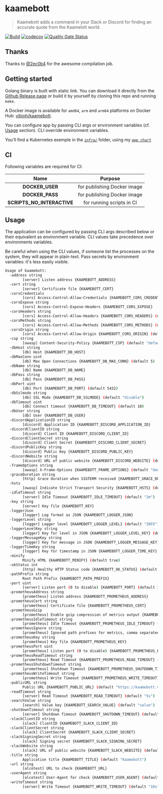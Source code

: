 # kaamebott

> Kaamebott adds a command in your Slack or Discord for finding an accurate quote from the Kaamelott world.

[![Build](https://github.com/ViBiOh/kaamebott/workflows/Build/badge.svg)](https://github.com/ViBiOh/kaamebott/actions)
[![codecov](https://codecov.io/gh/ViBiOh/kaamebott/branch/main/graph/badge.svg)](https://codecov.io/gh/ViBiOh/kaamebott)
[![Quality Gate Status](https://sonarcloud.io/api/project_badges/measure?project=ViBiOh_kaamebott&metric=alert_status)](https://sonarcloud.io/dashboard?id=ViBiOh_kaamebott)

## Thanks

Thanks to [@2ec0b4](https://github.com/2ec0b4/kaamelott-soundboard) for the awesome compilation job.

## Getting started

Golang binary is built with static link. You can download it directly from the [Github Release page](https://github.com/ViBiOh/kaamebott/releases) or build it by yourself by cloning this repo and running `make`.

A Docker image is available for `amd64`, `arm` and `arm64` platforms on Docker Hub: [vibioh/kaamebott](https://hub.docker.com/r/vibioh/kaamebott/tags).

You can configure app by passing CLI args or environment variables (cf. [Usage](#usage) section). CLI override environment variables.

You'll find a Kubernetes exemple in the [`infra/`](infra/) folder, using my [`app chart`](https://github.com/ViBiOh/charts/tree/main/app)

## CI

Following variables are required for CI:

|            Name            |           Purpose           |
| :------------------------: | :-------------------------: |
|      **DOCKER_USER**       | for publishing Docker image |
|      **DOCKER_PASS**       | for publishing Docker image |
| **SCRIPTS_NO_INTERACTIVE** |  for running scripts in CI  |

## Usage

The application can be configured by passing CLI args described below or their equivalent as environment variable. CLI values take precedence over environments variables.

Be careful when using the CLI values, if someone list the processes on the system, they will appear in plain-text. Pass secrets by environment variables: it's less easily visible.

```bash
Usage of kaamebott:
  -address string
        [server] Listen address {KAAMEBOTT_ADDRESS}
  -cert string
        [server] Certificate file {KAAMEBOTT_CERT}
  -corsCredentials
        [cors] Access-Control-Allow-Credentials {KAAMEBOTT_CORS_CREDENTIALS}
  -corsExpose string
        [cors] Access-Control-Expose-Headers {KAAMEBOTT_CORS_EXPOSE}
  -corsHeaders string
        [cors] Access-Control-Allow-Headers {KAAMEBOTT_CORS_HEADERS} (default "Content-Type")
  -corsMethods string
        [cors] Access-Control-Allow-Methods {KAAMEBOTT_CORS_METHODS} (default "GET")
  -corsOrigin string
        [cors] Access-Control-Allow-Origin {KAAMEBOTT_CORS_ORIGIN} (default "*")
  -csp string
        [owasp] Content-Security-Policy {KAAMEBOTT_CSP} (default "default-src 'self'; base-uri 'self'; script-src 'self' 'httputils-nonce'; style-src 'self' 'httputils-nonce'; img-src 'self' platform.slack-edge.com")
  -dbHost string
        [db] Host {KAAMEBOTT_DB_HOST}
  -dbMaxConn uint
        [db] Max Open Connections {KAAMEBOTT_DB_MAX_CONN} (default 5)
  -dbName string
        [db] Name {KAAMEBOTT_DB_NAME}
  -dbPass string
        [db] Pass {KAAMEBOTT_DB_PASS}
  -dbPort uint
        [db] Port {KAAMEBOTT_DB_PORT} (default 5432)
  -dbSslmode string
        [db] SSL Mode {KAAMEBOTT_DB_SSLMODE} (default "disable")
  -dbTimeout uint
        [db] Connect timeout {KAAMEBOTT_DB_TIMEOUT} (default 10)
  -dbUser string
        [db] User {KAAMEBOTT_DB_USER}
  -discordApplicationID string
        [discord] Application ID {KAAMEBOTT_DISCORD_APPLICATION_ID}
  -discordClientID string
        [discord] Client ID {KAAMEBOTT_DISCORD_CLIENT_ID}
  -discordClientSecret string
        [discord] Client Secret {KAAMEBOTT_DISCORD_CLIENT_SECRET}
  -discordPublicKey string
        [discord] Public Key {KAAMEBOTT_DISCORD_PUBLIC_KEY}
  -discordWebsite string
        [discord] URL of public website {KAAMEBOTT_DISCORD_WEBSITE} (default "https://kaamebott.vibioh.fr")
  -frameOptions string
        [owasp] X-Frame-Options {KAAMEBOTT_FRAME_OPTIONS} (default "deny")
  -graceDuration string
        [http] Grace duration when SIGTERM received {KAAMEBOTT_GRACE_DURATION} (default "30s")
  -hsts
        [owasp] Indicate Strict Transport Security {KAAMEBOTT_HSTS} (default true)
  -idleTimeout string
        [server] Idle Timeout {KAAMEBOTT_IDLE_TIMEOUT} (default "2m")
  -key string
        [server] Key file {KAAMEBOTT_KEY}
  -loggerJson
        [logger] Log format as JSON {KAAMEBOTT_LOGGER_JSON}
  -loggerLevel string
        [logger] Logger level {KAAMEBOTT_LOGGER_LEVEL} (default "INFO")
  -loggerLevelKey string
        [logger] Key for level in JSON {KAAMEBOTT_LOGGER_LEVEL_KEY} (default "level")
  -loggerMessageKey string
        [logger] Key for message in JSON {KAAMEBOTT_LOGGER_MESSAGE_KEY} (default "message")
  -loggerTimeKey string
        [logger] Key for timestamp in JSON {KAAMEBOTT_LOGGER_TIME_KEY} (default "time")
  -minify
        Minify HTML {KAAMEBOTT_MINIFY} (default true)
  -okStatus int
        [http] Healthy HTTP Status code {KAAMEBOTT_OK_STATUS} (default 204)
  -pathPrefix string
        Root Path Prefix {KAAMEBOTT_PATH_PREFIX}
  -port uint
        [server] Listen port (0 to disable) {KAAMEBOTT_PORT} (default 1080)
  -prometheusAddress string
        [prometheus] Listen address {KAAMEBOTT_PROMETHEUS_ADDRESS}
  -prometheusCert string
        [prometheus] Certificate file {KAAMEBOTT_PROMETHEUS_CERT}
  -prometheusGzip
        [prometheus] Enable gzip compression of metrics output {KAAMEBOTT_PROMETHEUS_GZIP}
  -prometheusIdleTimeout string
        [prometheus] Idle Timeout {KAAMEBOTT_PROMETHEUS_IDLE_TIMEOUT} (default "10s")
  -prometheusIgnore string
        [prometheus] Ignored path prefixes for metrics, comma separated {KAAMEBOTT_PROMETHEUS_IGNORE}
  -prometheusKey string
        [prometheus] Key file {KAAMEBOTT_PROMETHEUS_KEY}
  -prometheusPort uint
        [prometheus] Listen port (0 to disable) {KAAMEBOTT_PROMETHEUS_PORT} (default 9090)
  -prometheusReadTimeout string
        [prometheus] Read Timeout {KAAMEBOTT_PROMETHEUS_READ_TIMEOUT} (default "5s")
  -prometheusShutdownTimeout string
        [prometheus] Shutdown Timeout {KAAMEBOTT_PROMETHEUS_SHUTDOWN_TIMEOUT} (default "5s")
  -prometheusWriteTimeout string
        [prometheus] Write Timeout {KAAMEBOTT_PROMETHEUS_WRITE_TIMEOUT} (default "10s")
  -publicURL string
        Public URL {KAAMEBOTT_PUBLIC_URL} (default "https://kaamebott.vibioh.fr")
  -readTimeout string
        [server] Read Timeout {KAAMEBOTT_READ_TIMEOUT} (default "5s")
  -searchValue string
        [search] Value key {KAAMEBOTT_SEARCH_VALUE} (default "value")
  -shutdownTimeout string
        [server] Shutdown Timeout {KAAMEBOTT_SHUTDOWN_TIMEOUT} (default "10s")
  -slackClientID string
        [slack] ClientID {KAAMEBOTT_SLACK_CLIENT_ID}
  -slackClientSecret string
        [slack] ClientSecret {KAAMEBOTT_SLACK_CLIENT_SECRET}
  -slackSigningSecret string
        [slack] Signing secret {KAAMEBOTT_SLACK_SIGNING_SECRET}
  -slackWebsite string
        [slack] URL of public website {KAAMEBOTT_SLACK_WEBSITE} (default "https://kaamebott.vibioh.fr")
  -title string
        Application title {KAAMEBOTT_TITLE} (default "Kaamebott")
  -url string
        [alcotest] URL to check {KAAMEBOTT_URL}
  -userAgent string
        [alcotest] User-Agent for check {KAAMEBOTT_USER_AGENT} (default "Alcotest")
  -writeTimeout string
        [server] Write Timeout {KAAMEBOTT_WRITE_TIMEOUT} (default "10s")
```
